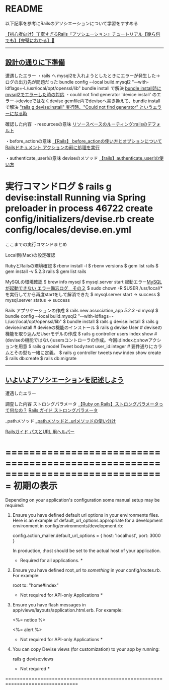 # README

以下記事を参考にRailsのアソシエーションについて学習をすすめる

[【初心者向け】丁寧すぎるRails『アソシエーション』チュートリアル【幾ら何でも】【完璧にわかる】🎸](https://qiita.com/kazukimatsumoto/items/14bdff681ec5ddac26d1)

---
[設計の通りに下準備](https://qiita.com/kazukimatsumoto/items/14bdff681ec5ddac26d1#%E8%A8%AD%E8%A8%88%E3%81%AE%E9%80%9A%E3%82%8A%E3%81%AB%E4%B8%8B%E6%BA%96%E5%82%99)
---
遭遇したエラー
・rails へ mysql2を入れようとしたときにエラーが発生した→ログの出力先が問題だった
   bundle config --local build.mysql2 "--with-ldflags=-L/usr/local/opt/openssl/lib"
   bundle install で解決
  [bundle install時にmysql2でエラーした時の対応](https://nyakanishi.work/bundle-install%E6%99%82%E3%81%ABmysql2%E3%81%A7%E3%82%A8%E3%83%A9%E3%83%BC%E3%81%97%E3%81%9F%E6%99%82%E3%81%AE%E5%AF%BE%E5%BF%9C/)
・could not find generator 'device:install' のエラー→deviceではなくdevise
  gemfile内でdeviseへ書き換えて、bundle install で解決
  ["rails g devise:install" 実行時、"Could not find generator" というエラーになる時](https://qiita.com/Taku0055/items/0c17d6f0de7e2e8a7f96)

確認した内容
・resourcesの意味
[リソースベースのルーティング:railsのデフォルト](https://railsguides.jp/routing.html#%E3%83%AA%E3%82%BD%E3%83%BC%E3%82%B9%E3%83%99%E3%83%BC%E3%82%B9%E3%81%AE%E3%83%AB%E3%83%BC%E3%83%86%E3%82%A3%E3%83%B3%E3%82%B0-rails%E3%81%AE%E3%83%87%E3%83%95%E3%82%A9%E3%83%AB%E3%83%88)

・before_actionの意味
[【Rails】 before_actionの使い方とオプションについて](https://pikawaka.com/rails/before_action)
[Railsドキュメント アクションの前に処理を実行](https://railsdoc.com/page/before_action)

・authenticate_user!の意味 deviseのメソッド
[【rails】authenticate_user!の使い方](https://qiita.com/gogotakataka1234/items/c7d5c0b3d8953216259e)

実行コマンドログ
$ rails g devise:install
Running via Spring preloader in process 46722
      create  config/initializers/devise.rb
      create  config/locales/devise.en.yml
===============================================================================

ここまでの実行コマンドまとめ

Local側(Mac)の設定確認

RubyとRailsの環境確認
$ rbenv install -l
$ rbenv versions
$ gem list rails
$ gem install -v 5.2.3 rails
$ gem list rails 

MySQLの環境確認 
$ brew info mysql
$ mysql.server start
起動エラー[MySQLが起動できない エラー備忘ログ　その２](https://qiita.com/avicii2314/items/cbe938339cb80f59f5a5)
$ sudo chown -R $USER /usr/local/*
を実行してから再度startをして解消できた
$ mysql.server start -> success
$ mysql.server status -> success

Rails アプリケーションの作成
$ rails new association_app _5.2.3_ -d mysql
$ bundle config --local build.mysql2 "--with-ldflags=-L/usr/local/opt/openssl/lib"
$ bundle install
$ rails g devise:install
$ rails g devise:install  # deviseの機能のインストール
$ rails g devise User  # deviseの機能を取り込んだUserモデルの作成
$ rails g controller users index show #(deviseの機能ではない)usersコントローラの作成。今回はindexとshowアクションを用意
$ rails g model Tweet body:text user_id:integer # 要件通りにカラムとその型も一緒に定義。
$ rails g controller tweets new index show create
$ rails db:create
$ rails db:migrate

---
[いよいよアソシエーションを記述しよう](https://qiita.com/kazukimatsumoto/items/14bdff681ec5ddac26d1#%E3%81%84%E3%82%88%E3%81%84%E3%82%88%E3%82%A2%E3%82%BD%E3%82%B7%E3%82%A8%E3%83%BC%E3%82%B7%E3%83%A7%E3%83%B3%E3%82%92%E8%A8%98%E8%BF%B0%E3%81%97%E3%82%88%E3%81%86)
---
遭遇したエラー
 
調査した内容
ストロングパラメータ
[【Ruby on Rails】ストロングパラメータって何なの？](https://qiita.com/ozackiee/items/f100fd51f4839b3fdca8)
[Rails ガイド ストロングパラメータ](https://railsguides.jp/action_controller_overview.html#strong-parameters)

_pathメソッド
[_pathメソッドと_urlメソッドの使い分け](https://qiita.com/higeaaa/items/df8feaa5b6f12e13fb6f)

[Railsガイド パスとURL
用ヘルパー](https://railsguides.jp/routing.html#%E3%83%91%E3%82%B9%E3%81%A8url%E7%94%A8%E3%83%98%E3%83%AB%E3%83%91%E3%83%BC)


===============================================================================
初期の表示
===============================================================================

Depending on your application's configuration some manual setup may be required:

  1. Ensure you have defined default url options in your environments files. Here
     is an example of default_url_options appropriate for a development environment
     in config/environments/development.rb:

       config.action_mailer.default_url_options = { host: 'localhost', port: 3000 }

     In production, :host should be set to the actual host of your application.

     * Required for all applications. *

  2. Ensure you have defined root_url to *something* in your config/routes.rb.
     For example:

       root to: "home#index"
     
     * Not required for API-only Applications *

  3. Ensure you have flash messages in app/views/layouts/application.html.erb.
     For example:

       <p class="notice"><%= notice %></p>
       <p class="alert"><%= alert %></p>

     * Not required for API-only Applications *

  4. You can copy Devise views (for customization) to your app by running:

       rails g devise:views
       
     * Not required *

===============================================================================
